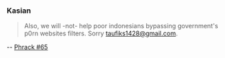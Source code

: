 ### Kasian

> Also, we will -not- help poor indonesians bypassing 
government's p0rn websites filters. Sorry taufiks1428@gmail.com.

-- [Phrack #65](http://phrack.org/issues.html?issue=65&id=1#article)

<!-- {"time": "2008-04-16 02:46:34", "title": "Kasian"} -->
